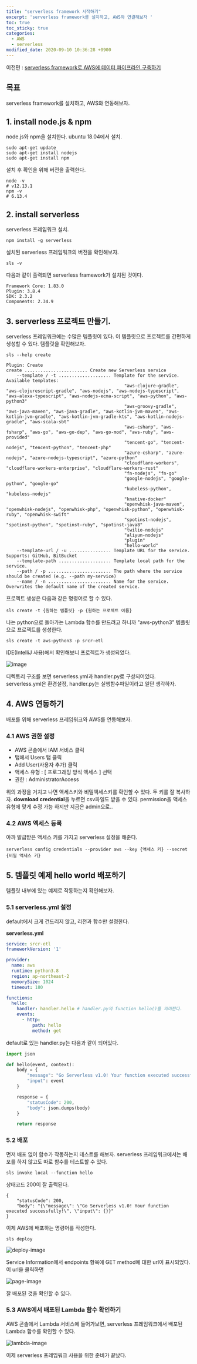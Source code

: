 ```yaml
---
title: "serverless framework 시작하기"
excerpt: 'serverless framework를 설치하고, AWS와 연결해보자 '
toc: true
toc_sticky: true
categories:
  - AWS
  - serverless
modified_date: 2020-09-10 10:36:28 +0900
---
```


이전편 : [serverless framework로 AWS에 데이터 파이프라인 구축하기](https://dasoldasol.github.io/aws/serverless/sls-tutorial/)
## 목표 
serverless framework를 설치하고, AWS와 연동해보자. 

## 1. install node.js & npm
node.js와 npm을 설치한다. ubuntu 18.04에서 설치.   
  
```
sudo apt-get update 
sudo apt-get install nodejs
sudo apt-get install npm
```
    
설치 후 확인을 위해 버전을 출력한다.     
     
```
node -v
# v12.13.1
npm -v
# 6.13.4
```
    

## 2. install serverless 
serverless 프레임워크 설치.     
     
```
npm install -g serverless
```
     
설치된 serverless 프레임워크의 버전을 확인해보자.    
     
```
sls -v
```
    
다음과 같이 출력되면 serverless framework가 설치된 것이다.     
     
```
Framework Core: 1.83.0
Plugin: 3.8.4
SDK: 2.3.2
Components: 2.34.9
```

     
## 3. serverless 프로젝트 만들기. 
serverless 프레임워크에는 수많은 템플릿이 있다. 이 템플릿으로 프로젝트를 간편하게 생성할 수 있다. 템플릿을 확인해보자.     
    
```
sls --help create
```
    
```
Plugin: Create
create ........................ Create new Serverless service
    --template / -t .................... Template for the service. Available templates: 
                                             "aws-clojure-gradle", "aws-clojurescript-gradle", "aws-nodejs", "aws-nodejs-typescript", "aws-alexa-typescript", "aws-nodejs-ecma-script", "aws-python", "aws-python3"
                                             "aws-groovy-gradle", "aws-java-maven", "aws-java-gradle", "aws-kotlin-jvm-maven", "aws-kotlin-jvm-gradle", "aws-kotlin-jvm-gradle-kts", "aws-kotlin-nodejs-gradle", "aws-scala-sbt"
                                             "aws-csharp", "aws-fsharp", "aws-go", "aws-go-dep", "aws-go-mod", "aws-ruby", "aws-provided"
                                             "tencent-go", "tencent-nodejs", "tencent-python", "tencent-php"
                                             "azure-csharp", "azure-nodejs", "azure-nodejs-typescript", "azure-python"
                                             "cloudflare-workers", "cloudflare-workers-enterprise", "cloudflare-workers-rust"
                                             "fn-nodejs", "fn-go"
                                             "google-nodejs", "google-python", "google-go"
                                             "kubeless-python", "kubeless-nodejs"
                                             "knative-docker"
                                             "openwhisk-java-maven", "openwhisk-nodejs", "openwhisk-php", "openwhisk-python", "openwhisk-ruby", "openwhisk-swift"
                                             "spotinst-nodejs", "spotinst-python", "spotinst-ruby", "spotinst-java8"
                                             "twilio-nodejs"
                                             "aliyun-nodejs"
                                             "plugin"
                                             "hello-world"
    --template-url / -u ................ Template URL for the service. Supports: GitHub, BitBucket
    --template-path .................... Template local path for the service.
    --path / -p ........................ The path where the service should be created (e.g. --path my-service)
    --name / -n ........................ Name for the service. Overwrites the default name of the created service.

```
    
프로젝트 생성은 다음과 같은 명령어로 할 수 있다.     
    
```
sls create -t {원하는 템플릿} -p {원하는 프로젝트 이름}
```
    
나는 python으로 돌아가는 Lambda 함수를 만드려고 하니까 "aws-python3" 템플릿으로 프로젝트를 생성한다.         
    
```
sls create -t aws-python3 -p srcr-etl
```

IDE(IntelliJ 사용)에서 확인해보니 프로젝트가 생성되었다.     
    
![image](https://dasoldasol.github.io/assets/images/image/2020-09-10-1.png)    
    
디렉토리 구조를 보면 serverless.yml과 handler.py로 구성되어있다. serverless.yml은 환경설정, handler.py는 실행함수파일이라고 일단 생각하자. 

## 4. AWS 연동하기 
배포를 위해 serverless 프레임워크와 AWS를 연동해보자. 

### 4.1 AWS 권한 설정 
- AWS 콘솔에서 IAM 서비스 클릭 
- 탭에서 Users 탭 클릭 
- Add User(사용자 추가) 클릭 
- 액세스 유형 : [ 프로그래밍 방식 액세스 ] 선택 
- 권한 : AdministratorAccess  
    
위의 과정을 거치고 나면 액세스키와 비밀액세스키를 확인할 수 있다. 두 키를 잘 복사하자. **download credential**을 누르면 csv파일도 받을 수 있다. permission을 액세스 유형에 맞게 수정 가능 하지만 지금은 admin으로..   

### 4.2 AWS 액세스 등록 
아까 발급받은 액세스 키를 가지고 serverless 설정을 해준다. 
    
```
serverless config credentials --provider aws --key {액세스 키} --secret {비밀 액세스 키}
```
    
    
## 5. 템플릿 예제 hello world 배포하기 
템플릿 내부에 있는 예제로 작동하는지 확인해보자.

### 5.1 serverless.yml 설정 
default에서 크게 건드리지 않고, 리전과 함수만 설정한다.
    
**serverless.yml**    
```yaml
service: srcr-etl
frameworkVersion: '1'

provider:
  name: aws
  runtime: python3.8
  region: ap-northeast-2
  memorySize: 1024
  timeout: 180

functions:
  hello:
    handler: handler.hello # handler.py의 function hello()를 의미한다. 
    events:
      - http:
          path: hello
          method: get
```
    
default로 있는 handler.py는 다음과 같이 되어있다.    
    
```python
import json

def hello(event, context):
    body = {
        "message": "Go Serverless v1.0! Your function executed successfully!",
        "input": event
    }

    response = {
        "statusCode": 200,
        "body": json.dumps(body)
    }

    return response
```

### 5.2 배포
먼저 배포 없이 함수가 작동하는지 테스트를 해보자. serverless 프레임워크에서는 배포를 하지 않고도 따로 함수를 테스트할 수 있다.      
    
```
sls invoke local --function hello 
```
    
상태코드 200이 잘 출력된다.
    
```
{
    "statusCode": 200,
    "body": "{\"message\": \"Go Serverless v1.0! Your function executed successfully!\", \"input\": {}}"
}
```
     
이제 AWS에 배포하는 명령어를 작성한다.
     
```
sls deploy
```
    
![deploy-image](https://dasoldasol.github.io/assets/images/image/2020-09-10-2.png)       
    
Service Information에서 endpoints 항목에 GET method에 대한 url이 표시되었다. 이 url을 클릭하면     
    
![page-image](https://dasoldasol.github.io/assets/images/image/2020-09-10-3.png)
    
잘 배포된 것을 확인할 수 있다. 

### 5.3 AWS에서 배포된 Lambda 함수 확인하기 
AWS 콘솔에서 Lambda 서비스에 들어가보면, serverless 프레임워크에서 배포된 Lambda 함수를 확인할 수 있다.
         
![lambda-image](https://dasoldasol.github.io/assets/images/image/2020-09-10-4.png)     
     
이제 serverless 프레임워크 사용을 위한 준비가 끝났다. 
